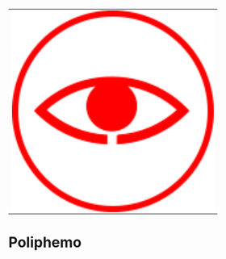 <table>
<tr>
<td>
<img src="Images/logo.png" width="400" align="center">
</td>
</tr>
</table>

# Poliphemo
